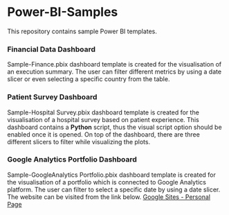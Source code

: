 # Power-BI-Samples

This repository contains sample Power BI templates.

### Financial Data Dashboard

Sample-Finance.pbix dashboard template is created for the visualisation of an execution summary. 
The user can filter different metrics by using a date slicer or even selecting a specific country from the table.

### Patient Survey Dashboard

Sample-Hospital Survey.pbix dashboard template is created for the visualisation of a hospital survey based on patient experience.
This dashboard contains a **Python** script, thus the visual script option should be enabled once it is opened.
On top of the dashboard, there are three different slicers to filter while visualizing the plots.

### Google Analytics Portfolio Dashboard

Sample-GoogleAnalytics Portfolio.pbix dashboard template is created for the visualisation of a portfolio which is connected to Google Analytics platform.
The user can filter to select a specific date by using a date slicer.
The website can be visited from the link below.
[Google Sites - Personal Page](https://sites.google.com/view/ercanpilicer)

